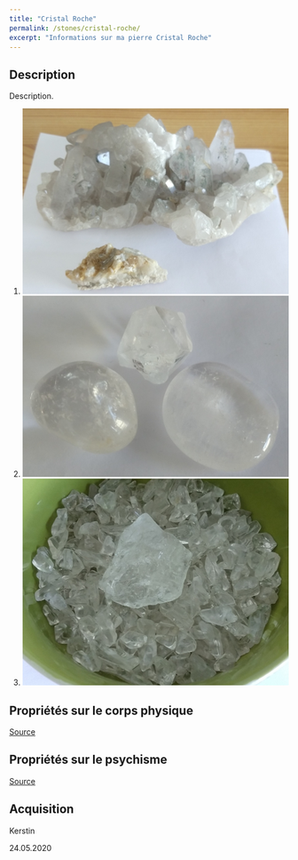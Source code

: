 ```yaml
---
title: "Cristal Roche"
permalink: /stones/cristal-roche/
excerpt: "Informations sur ma pierre Cristal Roche"
---
```


## Description
Description.

1. ![Cristal Roche](/images/stones/CristalRoche_Kerstin_20200524_cristaux.jpg "Cristal Roche")
1. ![Cristal Roche](/images/stones/CristalRoche_Kerstin_20200524_galets.jpg "Cristal Roche")
1. ![Cristal Roche](/images/stones/CristalRoche_Kerstin_20200524_vrac.jpg "Cristal Roche")

## Propriétés sur le corps physique


[Source](https://)


## Propriétés sur le psychisme


[Source](https://)

## Acquisition
Kerstin

24.05.2020
